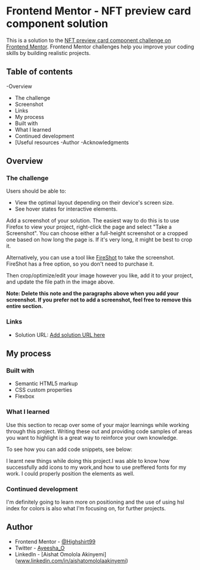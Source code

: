 # Frontend Mentor - NFT preview card component solution

This is a solution to the [NFT preview card component challenge on Frontend Mentor](https://www.frontendmentor.io/challenges/nft-preview-card-component-SbdUL_w0U). Frontend Mentor challenges help you improve your coding skills by building realistic projects. 

## Table of contents

  -Overview
  - The challenge
  - Screenshot
  - Links
  - My process
  - Built with
  - What I learned
  - Continued development 
  - [Useful resources
  -Author
  -Acknowledgments



## Overview

### The challenge

Users should be able to:

- View the optimal layout depending on their device's screen size.
- See hover states for interactive elements. 



Add a screenshot of your solution. The easiest way to do this is to use Firefox to view your project, right-click the page and select "Take a Screenshot". You can choose either a full-height screenshot or a cropped one based on how long the page is. If it's very long, it might be best to crop it.

Alternatively, you can use a tool like [FireShot](https://getfireshot.com/) to take the screenshot. FireShot has a free option, so you don't need to purchase it. 

Then crop/optimize/edit your image however you like, add it to your project, and update the file path in the image above.

**Note: Delete this note and the paragraphs above when you add your screenshot. If you prefer not to add a screenshot, feel free to remove this entire section.**

### Links

- Solution URL: [Add solution URL here](https://your-solution-url.com)


## My process

### Built with

- Semantic HTML5 markup
- CSS custom properties
- Flexbox




### What I learned

Use this section to recap over some of your major learnings while working through this project. Writing these out and providing code samples of areas you want to highlight is a great way to reinforce your own knowledge.

To see how you can add code snippets, see below:

I learnt new things while doing this project.I was able to know how successfully add icons to my work,and how to use preffered fonts for my work. I could properly position the elements as well.




### Continued development

I'm definitely going to learn more on positioning and the use of using hsl index for colors is also what I'm focusing on, for further projects.




## Author


- Frontend Mentor - [@Highshirt99](https://www.frontendmentor.io/profile/Highshirt99)
- Twitter - [Ayeesha_O](https://twitter.com/Ayeesha_O?t=Ih6rUugUizv9hkfS-p03mw&s=09)
- LinkedIn - [Aishat Omolola Akinyemi] (www.linkedin.com/in/aishatomololaakinyemi)


